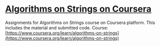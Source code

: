 # [Algorithms on Strings on Coursera](https://www.coursera.org/learn/algorithms-on-strings)

Assignments for Algorithms on Strings course on Coursera platform. This includes the material and submitted code.
Course: [https://www.coursera.org/learn/algorithms-on-strings](https://www.coursera.org/learn/algorithms-on-strings)